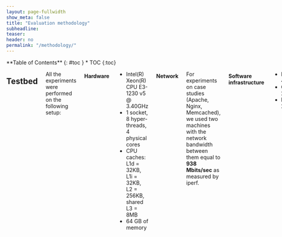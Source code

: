 ```yaml
---
layout: page-fullwidth
show_meta: false
title: "Evaluation methodology"
subheadline:
teaser:
header: no
permalink: "/methodology/"
---
```


<div class="row">
<div class="medium-4 medium-push-8 columns" markdown="1">
<div class="panel radius" markdown="1">
**Table of Contents**
{: #toc }
*  TOC
{:toc}
</div>
</div><!-- /.medium-4.columns -->



<div class="medium-8 medium-pull-4 columns" markdown="1">

## Testbed

All the experiments were performed on the following setup:

#### Hardware

* Intel(R) Xeon(R) CPU E3-1230 v5 @ 3.40GHz
* 1 socket, 8 hyper-threads, 4 physical cores
* CPU caches: L1d = 32KB, L1i = 32KB, L2 = 256KB, shared L3 = 8MB
* 64 GB of memory

#### Network

For experiments on case studies (Apache, Nginx, Memcached), we used two machines with the network bandwidth between them equal to **938 Mbits/sec** as measured by iperf.


#### Software infrastructure

* Kernel: 4.4.0
* GLibC: 2.21
* Binutils: 2.26.1

#### Compilers

* GCC:
    * Version: 6.1.0
    * Configuration flags:
    
```
--enable-languages=c,c++ --enable-libmpx --enable-multilib --with-system-zlib
```

* ICC:
    * Version: 17.0.0
* LLVM (AddressSanitizer):
    * Version: 3.8.0
    * Configuration flags (LLVM):
    
```
-G "Unix Makefiles" -DCMAKE_BUILD_TYPE="Release" -DLLVM_TARGETS_TO_BUILD="X86"
```

* LLVM (SoftBound):
    * [Source](https://github.com/santoshn/softboundcets-34)
    * Version: 3.4.0
    * Configuration flags:
    
```
--enable-optimized --disable-bindings
```

* LLVM (SafeCode):
    * [Source](http://safecode.cs.illinois.edu/downloads.html)
    * Version: 3.2.0
    * Configuration flags:
    
```
-G "Unix Makefiles" -DCMAKE_BUILD_TYPE="Release" -DLLVM_TARGETS_TO_BUILD="X86"
```

<small markdown="1">[Up to table of contents](#toc)</small>
{: .text-right }
---


## Measurement tools

We've used the following tools for measurements:

* [perf stat](https://perf.wiki.kernel.org/index.php/Tutorial). It was our main tool, which we used to measure all CPU-related parameters. Full list includes:

```
-e cycles,instructions,instructions:u,instructions:k
-e branch-instructions,branch-misses
-e dTLB-loads,dTLB-load-misses,dTLB-stores,dTLB-store-misses
-e L1-dcache-loads,L1-dcache-load-misses
-e L1-dcache-stores,L1-dcache-store-misses
-e LLC-loads,LLC-load-misses
-e LLC-store-misses,LLC-stores
```

Not to introduce an additional error, we've measured these parameters by parts, 8 parameters at a time.

* [time](https://linux.die.net/man/1/time). Since `perf` doesn't provide capabilities for measuring physical memory consumption of a process, we had to use `time --verbose` and collect maximum resident set size.
* [Intel Pin](https://software.intel.com/en-us/articles/pin-a-dynamic-binary-instrumentation-tool). To gather MPX instruction statistics, we've used Pin tool, which allows to write custom binary instrumentations. Full code of our instrumentation can be found in the [repository](/404/).

<small markdown="1">[Up to table of contents](#toc)</small>
{: .text-right }
---

## Benchmarks

We used three benchmark suits in our evaluation: [Parsec 3.0](http://parsec.cs.princeton.edu/), [Phoenix 2.0](https://github.com/kozyraki/phoenix/tree/master/sample_apps) and [SPEC CPU 2006](https://www.spec.org/cpu2006/).
During our work, we found and fixed a set of bugs in them (see [Bugs in benchmarks](/bugs/) for details).

All the benchmarks were compiled together with the libraries they depend upon.

<small markdown="1">[Up to table of contents](#toc)</small>
{: .text-right }
---

## Build types

#### GCC implementation of MPX

Compiler flags:

```
-fcheck-pointer-bounds -mmpx
```

Linker flags:

```
-lmpx -lmpxwrappers
```

Environment variables:

```sh
CHKP_RT_BNDPRESERVE="0"  # support of legacy code, i.e. libraries
CHKP_RT_MODE="stop"
CHKP_RT_VERBOSE="0"
CHKP_RT_PRINT_SUMMARY="0"
```

Subtypes:

* disabled bounds narrowing:

```
-fno-chkp-narrow-bounds
```
* protecting only memory writes, not reads:

```
-fno-chkp-check-read
```

#### ICC implementation of MPX

Compiler flags:

```
-check-pointers-mpx=rw
```

Linker flags:

```
-lmpx
```

Environment variables:

```sh
CHKP_RT_BNDPRESERVE="0"  # support of legacy code, i.e. libraries
CHKP_RT_MODE="stop"
CHKP_RT_VERBOSE="0"
CHKP_RT_PRINT_SUMMARY="0"
```

Subtypes:

* disabled bounds narrowing:

```
-no-check-pointers-narrowing
```
* protecting only memory writes, not reads:

```sh
-check-pointers-mpx=write
# instead of
-check-pointers-mpx=rw
```


#### AddressSanitizer (both GCC and Clang)

Compiler flags:

```
-fsanitize=address
```

Environment variables:

```sh
ASAN_OPTIONS="verbosity=0:\
detect_leaks=false:\
print_summary=true:\
halt_on_error=true:\
poison_heap=true:\
alloc_dealloc_mismatch=0:\
new_delete_type_mismatch=0"
```

Subtype:

* protecting only memory writes, not reads:

```
--param asan-instrument-reads=0
```

#### SoftBound

Compiler flags:

```
-fsoftboundcets -flto -fno-vectorize
```

Linker flags:

```
-lm -lrt
```
Note, that runtime library is linked automatically.

#### SafeCode

Compiler flags:

```
-fmemsafety -g -fmemsafety-terminate -stack-protector=1
```

<small markdown="1">[Up to table of contents](#toc)</small>
{: .text-right }
---

## Experiments

All experiments were executed 10 times and the results were averaged.
In case of Phoenix, each experiment was additionally preceded by a "dry run" - a run that was not recorded and served a sole purpose of putting the working set into cache.
The goal of this "dry run" was to decrease the variance in the results, since all Phoenix benchmarks are small and "cold" cache might have drastically slowed them down.

We performed the following types of experiments:

* normal: experiments on a single thread (serialized) and with fixed input
* multithreaded: experiments on 2, 4, and 8 threads
* variable inputs: experiments with increasing input size. In particular, we were doing 5 runs, each next one having twice bigger input than the previous

The received results were checked to fulfil the following criteria:

* application compiled successfully
* application run successfully (with normal exit code)
* the output is equal to the output of non-protected application (if it is deterministic)
* the coefficient of variation among results is less than 5 %

More concrete values of the Coefficient of Variation are presented in the following table:

| Experiment            | Average Coefficient of Variation, % | Maximal Coefficient of Variation, % |
|:----------------------|------------------------------------:|------------------------------------:|
| Phoenix (performance) | 0.34                                | 3.87                                |
| Parsec (performance)  | 0.28                                | 3.75                                |
| SPEC (performance)    | 0.41                                | 3.96                                |
| **All**               | **0.35**                            | **3.96**                            |


<small markdown="1">[Up to table of contents](#toc)</small>
{: .text-right }
